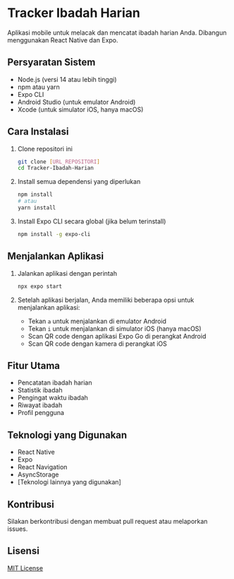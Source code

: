 # Tracker Ibadah Harian

Aplikasi mobile untuk melacak dan mencatat ibadah harian Anda. Dibangun menggunakan React Native dan Expo.

## Persyaratan Sistem

- Node.js (versi 14 atau lebih tinggi)
- npm atau yarn
- Expo CLI
- Android Studio (untuk emulator Android)
- Xcode (untuk simulator iOS, hanya macOS)

## Cara Instalasi

1. Clone repositori ini
   ```bash
   git clone [URL_REPOSITORI]
   cd Tracker-Ibadah-Harian
   ```

2. Install semua dependensi yang diperlukan
   ```bash
   npm install
   # atau
   yarn install
   ```

3. Install Expo CLI secara global (jika belum terinstall)
   ```bash
   npm install -g expo-cli
   ```

## Menjalankan Aplikasi

1. Jalankan aplikasi dengan perintah
   ```bash
   npx expo start
   ```

2. Setelah aplikasi berjalan, Anda memiliki beberapa opsi untuk menjalankan aplikasi:
   - Tekan `a` untuk menjalankan di emulator Android
   - Tekan `i` untuk menjalankan di simulator iOS (hanya macOS)
   - Scan QR code dengan aplikasi Expo Go di perangkat Android
   - Scan QR code dengan kamera di perangkat iOS

## Fitur Utama

- Pencatatan ibadah harian
- Statistik ibadah
- Pengingat waktu ibadah
- Riwayat ibadah
- Profil pengguna

## Teknologi yang Digunakan

- React Native
- Expo
- React Navigation
- AsyncStorage
- [Teknologi lainnya yang digunakan]

## Kontribusi

Silakan berkontribusi dengan membuat pull request atau melaporkan issues.

## Lisensi

[MIT License](LICENSE)
